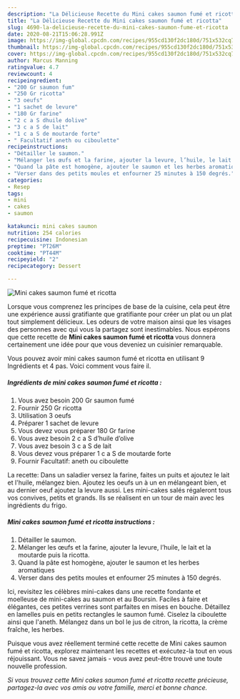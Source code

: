 ```yaml
---
description: "La Délicieuse Recette du Mini cakes saumon fumé et ricotta"
title: "La Délicieuse Recette du Mini cakes saumon fumé et ricotta"
slug: 4690-la-delicieuse-recette-du-mini-cakes-saumon-fume-et-ricotta
date: 2020-08-21T15:06:28.991Z
image: https://img-global.cpcdn.com/recipes/955cd130f2dc180d/751x532cq70/mini-cakes-saumon-fume-et-ricotta-photo-principale-de-la-recette.jpg
thumbnail: https://img-global.cpcdn.com/recipes/955cd130f2dc180d/751x532cq70/mini-cakes-saumon-fume-et-ricotta-photo-principale-de-la-recette.jpg
cover: https://img-global.cpcdn.com/recipes/955cd130f2dc180d/751x532cq70/mini-cakes-saumon-fume-et-ricotta-photo-principale-de-la-recette.jpg
author: Marcus Manning
ratingvalue: 4.7
reviewcount: 4
recipeingredient:
- "200 Gr saumon fum"
- "250 Gr ricotta"
- "3 oeufs"
- "1 sachet de levure"
- "180 Gr farine"
- "2 c a S dhuile dolive"
- "3 c a S de lait"
- "1 c a S de moutarde forte"
- " Facultatif aneth ou ciboulette"
recipeinstructions:
- "Détailler le saumon."
- "Mélanger les œufs et la farine, ajouter la levure, l’huile, le lait et la moutarde puis la ricotta."
- "Quand la pâte est homogène, ajouter le saumon et les herbes aromatiques"
- "Verser dans des petits moules et enfourner 25 minutes à 150 degrés."
categories:
- Resep
tags:
- mini
- cakes
- saumon

katakunci: mini cakes saumon 
nutrition: 254 calories
recipecuisine: Indonesian
preptime: "PT26M"
cooktime: "PT44M"
recipeyield: "2"
recipecategory: Dessert

---
```



![Mini cakes saumon fumé et ricotta](https://img-global.cpcdn.com/recipes/955cd130f2dc180d/751x532cq70/mini-cakes-saumon-fume-et-ricotta-photo-principale-de-la-recette.jpg)

Lorsque vous comprenez les principes de base de la cuisine, cela peut être une expérience aussi gratifiante que gratifiante pour créer un plat ou un plat tout simplement délicieux. Les odeurs de votre maison ainsi que les visages des personnes avec qui vous la partagez sont inestimables. Nous espérons que cette recette de <strong> Mini cakes saumon fumé et ricotta </strong> vous donnera certainement une idée pour que vous deveniez un cuisinier remarquable.

<!--inarticleads1-->

Vous pouvez avoir mini cakes saumon fumé et ricotta en utilisant 9 Ingrédients et 4 pas. Voici comment vous faire il.

##### Ingrédients de mini cakes saumon fumé et ricotta :

1. Vous avez besoin 200 Gr saumon fumé
1. Fournir 250 Gr ricotta
1. Utilisation 3 oeufs
1. Préparer 1 sachet de levure
1. Vous devez vous préparer 180 Gr farine
1. Vous avez besoin 2 c a S d’huile d’olive
1. Vous avez besoin 3 c a S de lait
1. Vous devez vous préparer 1 c a S de moutarde forte
1. Fournir  Facultatif: aneth ou ciboulette


La recette: Dans un saladier versez la farine, faites un puits et ajoutez le lait et l&#39;huile, mélangez bien. Ajoutez les oeufs un à un en mélangeant bien, et au dernier oeuf ajoutez la levure aussi. Les mini-cakes salés régaleront tous vos convives, petits et grands. Ils se réalisent en un tour de main avec les ingrédients du frigo. 

<!--inarticleads2-->

##### Mini cakes saumon fumé et ricotta instructions :

1. Détailler le saumon.
1. Mélanger les œufs et la farine, ajouter la levure, l’huile, le lait et la moutarde puis la ricotta.
1. Quand la pâte est homogène, ajouter le saumon et les herbes aromatiques
1. Verser dans des petits moules et enfourner 25 minutes à 150 degrés.


Ici, revisitez les célèbres mini-cakes dans une recette fondante et moelleuse de mini-cakes au saumon et au Boursin. Faciles à faire et élégantes, ces petites verrines sont parfaites en mises en bouche. Détaillez en lamelles puis en petits rectangles le saumon fumé. Ciselez la ciboulette ainsi que l&#39;aneth. Mélangez dans un bol le jus de citron, la ricotta, la crème fraîche, les herbes. 

<!--inarticleads1-->

<p>
Puisque vous avez réellement terminé cette recette de Mini cakes saumon fumé et ricotta, explorez maintenant les recettes et exécutez-la tout en vous réjouissant. Vous ne savez jamais - vous avez peut-être trouvé une toute nouvelle profession.
</p>

<p>
<i>Si vous trouvez cette Mini cakes saumon fumé et ricotta recette précieuse, partagez-la avec vos amis ou votre famille, merci et bonne chance.</i>
</p>
